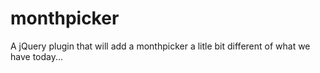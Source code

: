 monthpicker
===========

A jQuery plugin that will add a monthpicker a litle bit different of what we have today...

